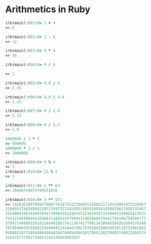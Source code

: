 # Arithmetics in Ruby


```ruby
irb(main):001:0> 2 + 4
=> 6
```

```ruby
irb(main):002:0> 2 - 4
=> -2
```
<!-- .element: class="fragment" -->

```ruby
irb(main):003:0> 9 * 4
=> 36
```
<!-- .element: class="fragment" -->


```ruby
irb(main):004:0> 9 / 4
```
<!-- .element: class="fragment" -->

```ruby
=> 2
```
<!-- .element: class="fragment" -->

```ruby
irb(main):005:0> 9.0 / 4
=> 2.25
```
<!-- .element: class="fragment" -->

```ruby
irb(main):006:0> 9.0 / 4.0
=> 2.25
```
<!-- .element: class="fragment" -->

```ruby
irb(main):007:0> 9 / 4.0
=> 2.25
```
<!-- .element: class="fragment" -->

```ruby
irb(main):008:0> 9 / 4.5
=> 2.0
```
<!-- .element: class="fragment" -->


```ruby
1000000 / 3 * 3
=> 999999
1000000 * 3 / 3
=> 1000000
```


```ruby
irb(main):009:0> 9 % 4
=> 1
irb(main):010:0> 13 % 5
=> 3
```
<!-- .element: class="fragment" -->


```ruby
irb(main):011:0> 2 ** 64
=> 18446744073709551616
```
<!-- .element: class="fragment" -->

```ruby
irb(main):016:0> 3 ** 971
=> 19263639079992700877418735227069552599231714429991875336867
15606537801898922072359732124195513659109941658935617458735957
25548041093829970367399645422487653238195673549493340055823521
74315746988444165063134016257984415465960439441736106758586773
37997244099320103244401867741136741779815430646584262694579348
70794400391036023369094514344479927476264550659938110752961982
94008258731058406486682047608569941017055230270885740812450274
326475777901738021142536603063547
```
<!-- .element: class="fragment" style="word-wrap: break-word" -->
